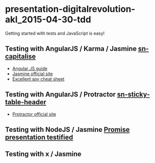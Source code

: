 # presentation-digitalrevolution-akl_2015-04-30-tdd

Getting started with tests and JavaScript is easy!

## Testing with AngularJS / Karma / Jasmine [sn-capitalise](https://github.com/solnetdigital/sn-capitalise)
 
 - [Angular JS guide](https://docs.angularjs.org/guide/unit-testing)
 - [Jasmine official site](http://jasmine.github.io/2.1/introduction.html)
 - [Excellent spy cheat sheet](http://tobyho.com/2011/12/15/jasmine-spy-cheatsheet/)

## Testing with AngularJS / Protractor [sn-sticky-table-header](https://github.com/solnetdigital/sn-sticky-table-header)

 - [Protractor official site](http://angular.github.io/protractor/#/)


## Testing with NodeJS / Jasmine [Promise presentation testified](https://github.com/solnetdigital/presentation-digitalrevolution-akl_2015-04-02_promises)

## Testing with x / Jasmine 

